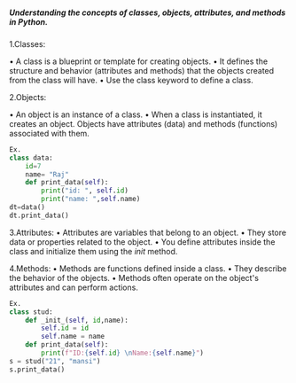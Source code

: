 ##### Understanding the concepts of classes, objects, attributes, and methods in Python.

1.Classes:

• A class is a blueprint or template for creating objects.
• It defines the structure and behavior (attributes and methods) that the objects created from the class will have.
• Use the class keyword to define a class.

2.Objects:

• An object is an instance of a class.
• When a class is instantiated, it creates an object.
Objects have attributes (data) and methods (functions) associated with them.
```python
Ex.
class data:
    id=7
    name= "Raj"
    def print_data(self):
        print("id: ", self.id)
        print("name: ",self.name)
dt=data()
dt.print_data()
```

3.Attributes:
• Attributes are variables that belong to an object.
• They store data or properties related to the object.
• You define attributes inside the class and initialize them using the _init_ method.

4.Methods:
• Methods are functions defined inside a class.
• They describe the behavior of the objects.
• Methods often operate on the object's attributes and can perform actions.
```python
Ex.
class stud:
    def _init_(self, id,name):
        self.id = id
        self.name = name
    def print_data(self):
        print(f"ID:{self.id} \nName:{self.name}")
s = stud("21", "mansi")
s.print_data()
```
